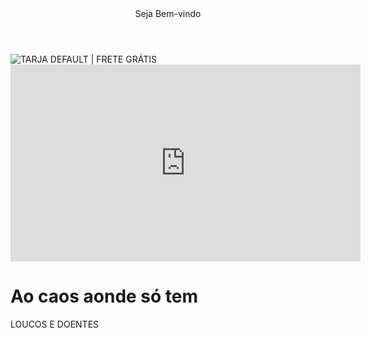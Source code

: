 <body>
   <header>Seja Bem-vindo</header>
   <img data-v-a1f5ed4c="" src="https://static.netshoes.com.br/bnn/l_netshoes/2024-08-20/1294_fret_gratis_99.png" alt="TARJA DEFAULT | FRETE GRÁTIS">
 <iframe width="560" height="315" src="https://www.youtube.com/embed/nArTmqqL7Vw?si=cQzi4TEfPbnpy-TP" title="YouTube video player" frameborder="0" allow="accelerometer; autoplay; clipboard-write; encrypted-media; gyroscope; picture-in-picture; web-share" referrerpolicy="strict-origin-when-cross-origin" allowfullscreen></iframe>
     <h1>Ao caos aonde só tem</h1>
      <p>LOUCOS E DOENTES</p>
</body>    
